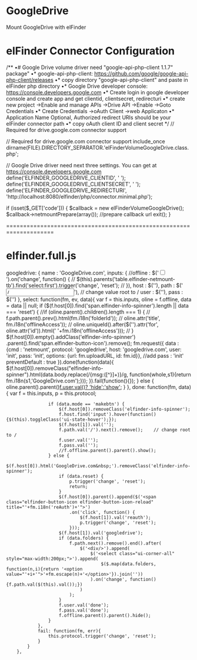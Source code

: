 # GoogleDrive
Mount GoogleDrive with elFinder

elFinder Connector Configuration
================================

/**
•# Google Drive volume driver need "google-api-php-client 1.1.7" package"
•* google-api-php-client: https://github.com/google/google-api-php-client/releases 
•* copy directory "google-api-php-client" and paste in elFinder php directory
•* Google Drive developer console: https://console.developers.google.com 
•* Create login in google developer console and create app and get clientid, clientsecret, redirecturi
•* create new project ->Enable and manage APIs ->Drive API ->Enable ->Goto Credentials
•* Create Credentials ->oAuth Client ->web Applicaton
•* Application Name Optional, Authorized redirect URIs should be your elFinder connector path
•* copy oAuth client ID and client secret */ // Required for drive.google.com connector support

// Required for drive.google.com connector support
 include_once dirname(FILE).DIRECTORY_SEPARATOR.'elFinderVolumeGoogleDrive.class.php';

// Google Drive driver need next three settings. You can get at https://console.developers.google.com
 define('ELFINDER_GOOGLEDRIVE_CLIENTID', ' ');
 define('ELFINDER_GOOGLEDRIVE_CLIENTSECRET', ' ');
 define('ELFINDER_GOOGLEDRIVE_REDIRECTURI', 'http://localhost:8080/elfinder/php/connector.minimal.php');

if (isset($_GET['code'])) {
 $callback = new elFinderVolumeGoogleDrive();
 $callback->netmountPrepare(array()); //prepare callback url
 exit();
 }

====================================================================

elfinder.full.js
=================

googledrive: {
				name : 'GoogleDrive.com',
				inputs: {
					//offline  : $('<input type="checkbox"/>').on('change', function() {
//						$(this).parents('table.elfinder-netmount-tb').find('select:first').trigger('change', 'reset');
//					}),
					host     : $('<span><span class="elfinder-info-spinner"/></span><input type="hidden"/>'),
					path     : $('<input type="text" value="/"/>'),  // change value root to /
					user     : $('<input type="hidden"/>'),
					pass     : $('<input type="hidden"/>')
				},
				select: function(fm, ev, data){
					var f = this.inputs, oline = f.offline,
						data = data || null;
					if ($(f.host[0]).find('span.elfinder-info-spinner').length || data === 'reset') {
						//if (oline.parent().children().length === 1) {
//							f.path.parent().prev().html(fm.i18n('folderId'));
//							oline.attr('title', fm.i18n('offlineAccess'));
//							oline.uniqueId().after($('<label/>').attr('for', oline.attr('id')).html(' '+fm.i18n('offlineAccess')));
//						}
						$(f.host[0]).empty().addClass('elfinder-info-spinner')
							.parent().find('span.elfinder-button-icon').remove();
						fm.request({
							data : {cmd : 'netmount', protocol: 'googledrive', host: 'googledrive.com', user: 'init', pass: 'init', options: {url: fm.uploadURL, id: fm.id}},  //add pass : 'init'
							preventDefault : true
						}).done(function(data){ 
							$(f.host[0]).removeClass("elfinder-info-spinner").html(data.body.replace(/\{msg:([^}]+)\}/g, function(whole,s1){return fm.i18n(s1,'GoogleDrive.com');}));
						}).fail(function(){});
					} else {
						oline.parent().parent()[f.user.val()? 'hide':'show']();
					}
				},
				done: function(fm, data){
					var f = this.inputs, p = this.protocol;
					
					if (data.mode == 'makebtn') {
						$(f.host[0]).removeClass('elfinder-info-spinner');
						f.host.find('input').hover(function(){$(this).toggleClass('ui-state-hover');});
						$(f.host[1]).val('');
						f.path.val('/').next().remove();    // change root to /
						f.user.val('');
						f.pass.val('');
						//f.offline.parent().parent().show();
					} else {
						$(f.host[0]).html('GoogleDrive.com&nbsp;').removeClass('elfinder-info-spinner');
						if (data.reset) {
							p.trigger('change', 'reset');
							return;
						}
						$(f.host[0]).parent().append($('<span class="elfinder-button-icon elfinder-button-icon-reload" title="'+fm.i18n('reAuth')+'">')
							.on('click', function() {
								$(f.host[1]).val('reauth');
								p.trigger('change', 'reset');
							}));
						$(f.host[1]).val('googledrive');
						if (data.folders) {
							f.path.next().remove().end().after(
								$('<div/>').append(
									$('<select class="ui-corner-all" style="max-width:200px;">').append(
										$($.map(data.folders, function(n,i){return '<option value="'+i+'">'+fm.escape(n)+'</option>'}).join(''))
									).on('change', function(){f.path.val($(this).val());})
								)
							);
						}
						f.user.val('done');
						f.pass.val('done');
						f.offline.parent().parent().hide();
					}
				},
				fail: function(fm, err){
					this.protocol.trigger('change', 'reset');
				}
			}
		},
